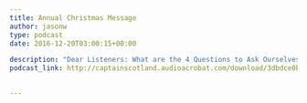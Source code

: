 ```yaml
---
title: Annual Christmas Message
author: jasonw
type: podcast
date: 2016-12-20T03:00:15+00:00

description: "Dear Listeners: What are the 4 Questions to Ask Ourselves this Christmas? Listen in as The Highlander's Heart shares his annual Christmas Message from Luke Chapter 2!"
podcast_link: http://captainscotland.audioacrobat.com/download/3dbdce0b-0469-4598-5245-90ae7d519cc1.mp3
 

---
```

